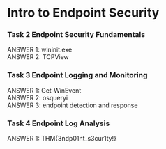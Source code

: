 <h1> Intro to Endpoint Security </h1>

<h3> Task 2  Endpoint Security Fundamentals </h3>
  ANSWER 1:	wininit.exe <br/>
  ANSWER 2: TCPView <br/>

<h3> Task 3  Endpoint Logging and Monitoring </h3>
  ANSWER 1:	Get-WinEvent <br/>
  ANSWER 2: osqueryi <br/>
  ANSWER 3: endpoint detection and response <br/>

<h3> Task 4  Endpoint Log Analysis </h3>
  ANSWER 1:	THM{3ndp01nt_s3cur1ty!} <br/>
